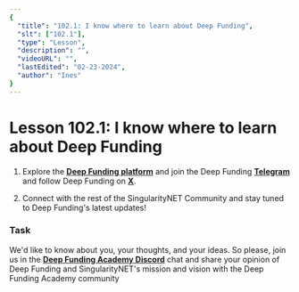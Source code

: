 ```yaml
---
{
  "title": "102.1: I know where to learn about Deep Funding",
  "slt": ["102.1"],
  "type": "Lesson",
  "description": "",
  "videoURL": "",
  "lastEdited": "02-23-2024",
  "author": "Ines"
}
---
```


# Lesson 102.1: I know where to learn about Deep Funding

1.  Explore the **[Deep Funding platform](https://deepfunding.ai)** and join the Deep Funding **[Telegram](https://t.me/deepfunding/)** and follow Deep Funding on **[X](https://twitter.com/DeepFunding)**.

1.  Connect with the rest of the SingularityNET Community and stay tuned to Deep Funding's latest updates!

### Task

We'd like to know about you, your thoughts, and your ideas. So please, join us in the **[Deep Funding Academy Discord](https://discord.gg/6P6fKqWg/)** chat and share your opinion of Deep Funding and SingularityNET's mission and vision with the Deep Funding Academy community
